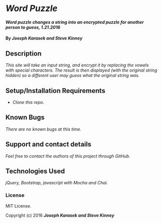 # _Word Puzzle_

#### _Word puzzle changes a string into an encrypted puzzle for another person to guess, 1.21.2016_

#### By _**Joseph Karasek and Steve Kinney**_

## Description

_This site will take an input string, and encrypt it by replacing the vowels with special characters. The result is then displayed (with the original string hidden) so a different user may guess what the original string was._

## Setup/Installation Requirements

* _Clone this repo._

## Known Bugs

_There are no known bugs at this time._

## Support and contact details

_Feel free to contact the authors of this project through GitHub._

## Technologies Used

_jQuery, Bootstrap, javascript with Mocha and Chai._

### License

MIT License.

Copyright (c) 2016 **_Joseph Karasek and Steve Kinney_**
